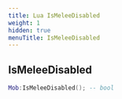 ```yaml
---
title: Lua IsMeleeDisabled
weight: 1
hidden: true
menuTitle: IsMeleeDisabled
---
```

## IsMeleeDisabled
```lua
Mob:IsMeleeDisabled(); -- bool
```